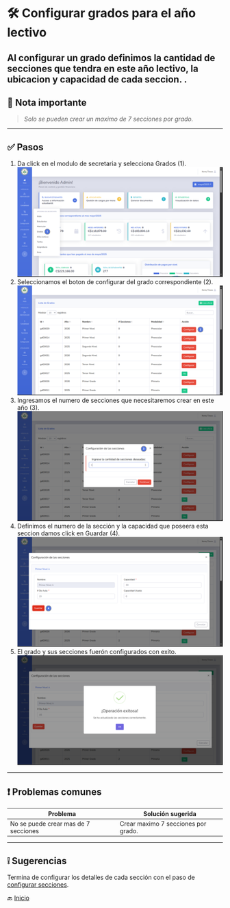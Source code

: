 # 🛠️ Configurar grados para el año lectivo

Al configurar un grado definimos la cantidad de secciones que tendra en este año lectivo, la ubicacion y capacidad de
cada seccion.
.
---

## 📝 Nota importante

> *Solo se pueden crear un maximo de 7 secciones por grado.*
---

## ✅ Pasos

1. Da click en el modulo de secretaria y selecciona Grados (1).
   ![Seleccione la vista de grados](../../assets/Configurar%20grados/Grados1.png)
2. Seleccionamos el boton de configurar del grado correspondiente (2).
   ![Seleccione la vista de grados](../../assets/Configurar%20grados/Grados2.png)
3. Ingresamos el numero de secciones que necesitaremos crear en este año (3).
   ![Seleccione la vista de grados](../../assets/Configurar%20grados/Grados3.png)
4. Definimos el numero de la sección y la capacidad que poseera esta seccion damos click en Guardar (4).
   ![Seleccione la vista de grados](../../assets/Configurar%20grados/Grados4.png)
5. El grado y sus secciones fuerón configurados con exito.
   ![Seleccione la vista de grados](../../assets/Configurar%20grados/Grados5.png)

---

## ❗ Problemas comunes

| Problema                             | Solución sugerida                   |
|--------------------------------------|-------------------------------------|
| No se puede crear mas de 7 secciones | Crear maximo 7 secciones por grado. |

---

## ❕ Sugerencias

Termina de configurar los detalles de cada sección con el paso de [configurar secciones](Configurar%20secciones.md).

🔙 [Inicio](../Index.md)


